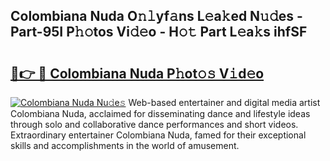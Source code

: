 ## Colombiana Nuda O𝚗𝚕yf𝚊ns L𝚎a𝚔ed N𝚞𝚍es - Part-95I P𝚑𝚘tos Vi𝚍𝚎o - H𝚘𝚝 Part L𝚎a𝚔s ihfSF

# <h2><a href="http://kf0hgnj.oniu.top/?m=Colombiana+Nuda">🔗👉 🔴 Colombiana Nuda P𝚑ot𝚘𝚜 V𝚒d𝚎o</a></h2>

[![Colombiana Nuda Nu𝚍e𝚜](https://i.imgur.com/0qMVB7G.gif)](http://kf0hgnj.oniu.top/?m=Colombiana+Nuda)
Web-based entertainer and digital media artist Colombiana Nuda, acclaimed for disseminating dance and lifestyle ideas through solo and collaborative dance performances and short videos. Extraordinary entertainer Colombiana Nuda, famed for their exceptional skills and accomplishments in the world of amusement.  
